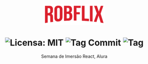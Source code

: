 <h1 align="center">
  <img src="https://github.com/rob-ec/robflix/blob/master/src/assets/img/logo.png" width="200px"><br/><br/>
  <img src="https://img.shields.io/github/license/rob-ec/robflix?style=flat-square" alt="Licensa: MIT"/>
  <img src="https://img.shields.io/github/last-commit/rob-ec/robflix?style=flat-square" alt="Tag Commit"/>
  <img src="https://img.shields.io/github/v/tag/rob-ec/robflix?style=flat-square" alt="Tag"/>
</h1>
<p align="center">Semana de Imersão React, Alura</p>
